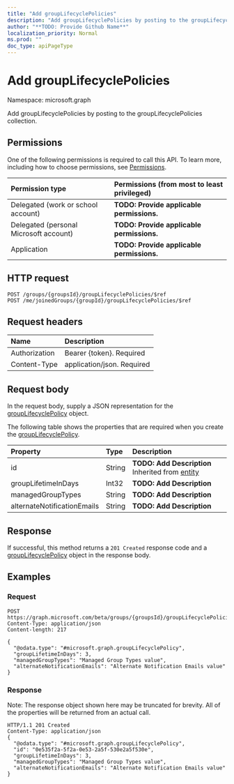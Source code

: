 ```yaml
---
title: "Add groupLifecyclePolicies"
description: "Add groupLifecyclePolicies by posting to the groupLifecyclePolicies collection."
author: "**TODO: Provide Github Name**"
localization_priority: Normal
ms.prod: ""
doc_type: apiPageType
---
```


# Add groupLifecyclePolicies

Namespace: microsoft.graph

Add groupLifecyclePolicies by posting to the groupLifecyclePolicies collection.

## Permissions
One of the following permissions is required to call this API. To learn more, including how to choose permissions, see [Permissions](/concepts/permissions-reference.md).

|Permission type|Permissions (from most to least privileged)|
|:---|:---|
|Delegated (work or school account)|**TODO: Provide applicable permissions.**|
|Delegated (personal Microsoft account)|**TODO: Provide applicable permissions.**|
|Application|**TODO: Provide applicable permissions.**|

## HTTP request
<!-- {
  "blockType": "ignored"
}
-->
``` http
POST /groups/{groupsId}/groupLifecyclePolicies/$ref
POST /me/joinedGroups/{groupId}/groupLifecyclePolicies/$ref
```

## Request headers
|Name|Description|
|:---|:---|
|Authorization|Bearer {token}. Required|
|Content-Type|application/json. Required|

## Request body
In the request body, supply a JSON representation for the [groupLifecyclePolicy](../resources/grouplifecyclepolicy.md) object.

The following table shows the properties that are required when you create the [groupLifecyclePolicy](../resources/grouplifecyclepolicy.md).

|Property|Type|Description|
|:---|:---|:---|
|id|String|**TODO: Add Description** Inherited from [entity](../resources/entity.md)|
|groupLifetimeInDays|Int32|**TODO: Add Description**|
|managedGroupTypes|String|**TODO: Add Description**|
|alternateNotificationEmails|String|**TODO: Add Description**|



## Response
If successful, this method returns a `201 Created` response code and a [groupLifecyclePolicy](../resources/grouplifecyclepolicy.md) object in the response body.

## Examples

### Request
<!-- {
  "blockType": "request",
  "name": "create_grouplifecyclepolicy_from_grouplifecyclepolicies"
}
-->
``` http
POST https://graph.microsoft.com/beta/groups/{groupsId}/groupLifecyclePolicies
Content-Type: application/json
Content-length: 217

{
  "@odata.type": "#microsoft.graph.groupLifecyclePolicy",
  "groupLifetimeInDays": 3,
  "managedGroupTypes": "Managed Group Types value",
  "alternateNotificationEmails": "Alternate Notification Emails value"
}
```

### Response
Note: The response object shown here may be truncated for brevity. All of the properties will be returned from an actual call.
<!-- {
  "blockType": "response",
  "truncated": true,
  "@odata.type": "microsoft.graph.grouplifecyclepolicy"
}
-->
``` http
HTTP/1.1 201 Created
Content-Type: application/json
{
  "@odata.type": "#microsoft.graph.groupLifecyclePolicy",
  "id": "0e535f2a-5f2a-0e53-2a5f-530e2a5f530e",
  "groupLifetimeInDays": 3,
  "managedGroupTypes": "Managed Group Types value",
  "alternateNotificationEmails": "Alternate Notification Emails value"
}
```

